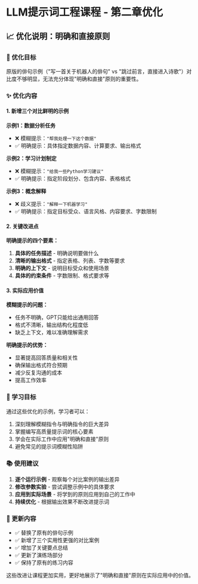 # LLM提示词工程课程 - 第二章优化

## 📈 优化说明：明确和直接原则

### 🎯 优化目标
原版的俳句示例（"写一首关于机器人的俳句" vs "跳过前言，直接进入诗歌"）对比度不够明显，无法充分体现"明确和直接"原则的重要性。

### ✨ 优化内容

#### 1. 新增三个对比鲜明的示例

**示例1：数据分析任务**
- ❌ 模糊提示：`"帮我处理一下这个数据"`
- ✅ 明确提示：具体指定数据内容、计算要求、输出格式

**示例2：学习计划制定**
- ❌ 模糊提示：`"给我一些Python学习建议"`  
- ✅ 明确提示：指定阶段划分、包含内容、表格格式

**示例3：概念解释**
- ❌ 歧义提示：`"解释一下机器学习"`
- ✅ 明确提示：指定目标受众、语言风格、内容要求、字数限制

#### 2. 关键改进点

**明确提示的四个要素：**
1. **具体的任务描述** - 明确说明要做什么
2. **清晰的输出格式** - 指定表格、列表、字数等要求  
3. **明确的上下文** - 说明目标受众和使用场景
4. **具体的约束条件** - 字数限制、格式要求等

#### 3. 实际应用价值

**模糊提示的问题：**
- 任务不明确，GPT只能给出通用回答
- 格式不清晰，输出结构化程度低
- 缺乏上下文，难以准确理解需求

**明确提示的优势：**
- 显著提高回答质量和相关性
- 确保输出格式符合预期
- 减少反复沟通的成本
- 提高工作效率

### 🎯 学习目标

通过这些优化的示例，学习者可以：
1. 深刻理解模糊指令与明确指令的巨大差异
2. 掌握编写高质量提示词的核心要素
3. 学会在实际工作中应用"明确和直接"原则
4. 避免常见的提示词模糊性陷阱

### 📚 使用建议

1. **逐个运行示例** - 观察每个对比案例的输出差异
2. **修改参数实验** - 尝试调整示例中的具体要求
3. **应用到实际场景** - 将学到的原则应用到自己的工作中
4. **持续优化** - 根据输出效果不断改进提示词

### 🔄 更新内容

- ✅ 替换了原有的俳句示例
- ✅ 新增了三个实用性更强的对比案例
- ✅ 增加了关键要点总结
- ✅ 更新了演练场部分
- ✅ 保持了原有的练习内容

这些改进让课程更加实用，更好地展示了"明确和直接"原则在实际应用中的价值。 